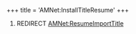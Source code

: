 +++
title = 'AMNet:InstallTitleResume'
+++

1.  REDIRECT
    [AMNet:ResumeImportTitle](AMNet:ResumeImportTitle "wikilink")